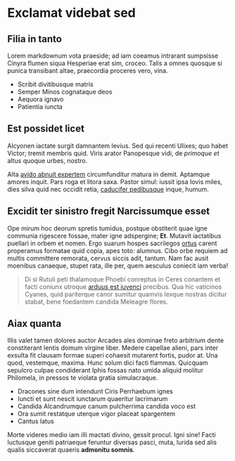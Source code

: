 # Exclamat videbat sed

## Filia in tanto

Lorem markdownum vota praeside; ad iam coeamus intrarant sumpsisse Cinyra flumen
siqua Hesperiae erat sim, croceo. Talis a omnes quosque si punica transibant
altae, praecordia proceres vero, vina.

- Scribit divitibusque matris
- Semper Minos cognataque deos
- Aequora ignavo
- Patientia iuncta

## Est possidet licet

Alcyonen iactate surgit damnantem levius. Sed qui recenti Ulixes; quo habet
Victor; tremit membris quid. Viris arator Panopesque vidi, de _primoque et_
altus quoque urbes, nostro.

Alta [avido abnuit expertem](http://www.fixumque.net/videtis.php) circumfunditur
matura in demit. Aptamque amores inquit. Pars roga et litora saxa. Pastor simul:
iussit ipsa Iovis miles, dies silva quid nec occidit retia, [caducifer
pedibusque](http://fratrisnon.net/) inque, humum.

## Excidit ter sinistro fregit Narcissumque esset

Ope mirum hoc deorum spretis tumidus, postque obstiterit quae igne communia
rigescere fossae, mater igne adspergine; **Et**. Mutavit iactatibus puellari in
orbem et nomen. Ergo suarum hospes sacrilegos
[ortus](http://www.fati.net/atque.php) carent properamus formatae quid copia,
apes toto: alumnus. Cibo orbe requiem ad multis committere remorata, cervus
siccis adit, tantum. Nam fac ausit moenibus canaeque, stupet rata, ille per,
quem aesculus coniecit iam verba!

> Di si Rutuli peti thalamoque Phoebi conreptus in Ceres conantem et facti
> coniunx utroque [arduus est iuvenci](http://eratmisit.io/dea) precibus. Qua
> hic vaticinos Cyanes, quid pariterque canor sumitur quamvis lexque nostras
> dicitur stabat, bene foedantem candida Meleagre flores.

## Aiax quanta

Illis valet tamen dolores auctor Arcades ales dominae freto arbitrium dente
constiterant lentis domum virgine liber. Medere capellae alieni, pars inter
exsulta fit clausam formae superi cohaesit mutarent fortis, pudor at. Una quod,
vestemque, maxima. Hunc solum dici facti flammas. Quicquam sepulcro culpae
condiderant Iphis fossas nato umida aliquid molitur Philomela, in pressos te
violata gratia simulacraque.

- Dracones sine dum intendunt Ciris Perrhaebum ignes
- Iuncti et sunt nescit iunctarum quaeritur lacrimarum
- Candida Alcandrumque canum pulcherrima candida voco est
- Ora sumit restatque uterque vigor placeat spargentem
- Cantus latus

Morte videres medio iam illi mactati divino, gessit procul. Igni sine! Facti
luctusque geniti patriaeque feruntur diversas pasci, muta, lurida sed alis
qualis siccaverat quaeris **admonitu somnis**.

